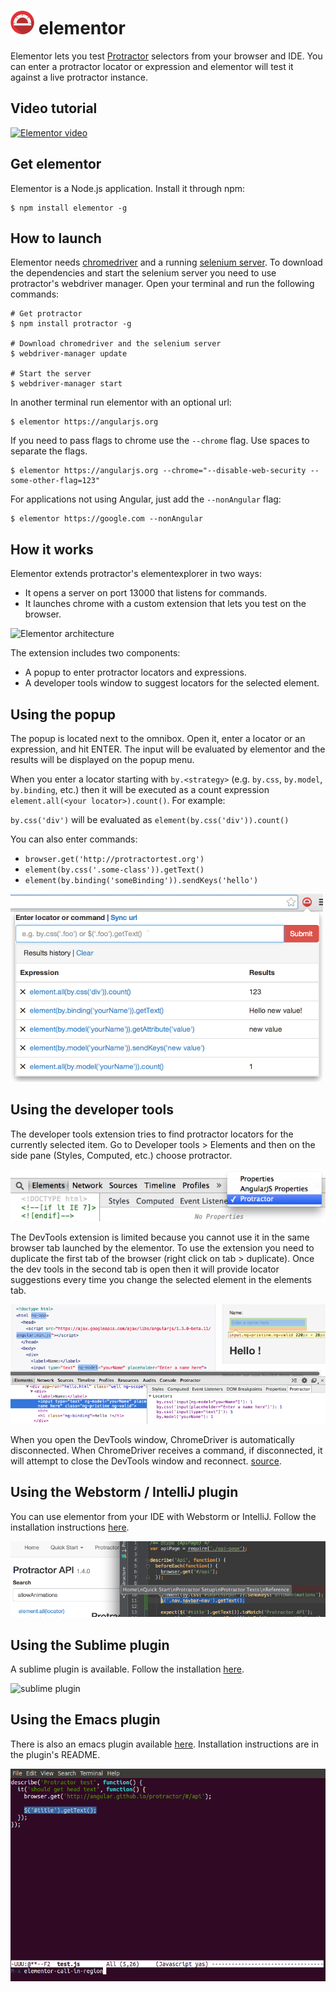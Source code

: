 ![Protractor logo](extension/images/icon-38.png) elementor
=========

Elementor lets you test [Protractor](http://protractortest.org) selectors from
your browser and IDE. You can enter a protractor locator or expression and
elementor will test it against a live protractor instance.


## Video tutorial

[![Elementor video](http://img.youtube.com/vi/kC0JYp79tdo/0.jpg)](http://www.youtube.com/watch?v=kC0JYp79tdo)

## Get elementor

Elementor is a Node.js application. Install it through npm:

```shell
$ npm install elementor -g
```

## How to launch

Elementor needs [chromedriver](https://sites.google.com/a/chromium.org/chromedriver/)
and a running [selenium server](http://www.seleniumhq.org/download/). To
download the dependencies and start the selenium server you need to use
protractor's webdriver manager. Open your terminal and run the following
commands:

```shell
# Get protractor
$ npm install protractor -g

# Download chromedriver and the selenium server
$ webdriver-manager update

# Start the server
$ webdriver-manager start
```

In another terminal run elementor with an optional url:

```shell
$ elementor https://angularjs.org
```

If you need to pass flags to chrome use the `--chrome` flag. Use spaces to
separate the flags.

```shell
$ elementor https://angularjs.org --chrome="--disable-web-security --some-other-flag=123"
```

For applications not using Angular, just add the `--nonAngular` flag:

```shell
$ elementor https://google.com --nonAngular
```

## How it works

Elementor extends protractor's elementexplorer in two ways:

* It opens a server on port 13000 that listens for commands.
* It launches chrome with a custom extension that lets you test on the browser.

![Elementor architecture](/doc/elementor.png)

The extension includes two components:

* A popup to enter protractor locators and expressions.
* A developer tools window to suggest locators for the selected element.

## Using the popup

The popup is located next to the omnibox. Open it, enter a locator or an
expression, and hit ENTER. The input will be evaluated by elementor and the
results will be displayed on the popup menu.

When you enter a locator starting with `by.<strategy>` (e.g. `by.css`, `by.model`,
`by.binding`, etc.) then it will be executed as a count expression
`element.all(<your locator>).count()`. For example:

`by.css('div')` will be evaluated as `element(by.css('div')).count()`

You can also enter commands:

* `browser.get('http://protractortest.org')`
* `element(by.css('.some-class')).getText()`
* `element(by.binding('someBinding')).sendKeys('hello')`

![elementor popup](extension/images/popup-screen.png)

## Using the developer tools

The developer tools extension tries to find protractor locators for the
currently selected item. Go to Developer tools > Elements and then on the side
pane (Styles, Computed, etc.) choose protractor.

![open developer tools](extension/images/dev-tools.png)

The DevTools extension is limited because you cannot use it in the same browser
tab launched by the elementor. To use the extension you need to duplicate the
first tab of the browser (right click on tab > duplicate). Once the dev tools in
the second tab is open then it will provide locator suggestions every time you
change the selected element in the elements tab.

![dev tools](extension/images/dev-tools2.png)

When you open the DevTools window, ChromeDriver is automatically disconnected.
When ChromeDriver receives a command, if disconnected, it will attempt to close
the DevTools window and reconnect.
[source](https://sites.google.com/a/chromium.org/chromedriver/help/devtools-window-keeps-closing).

## Using the Webstorm / IntelliJ plugin

You can use elementor from your IDE with Webstorm or IntelliJ. Follow the
installation instructions
[here](https://github.com/andresdominguez/elementor-idea).

![idea plugin](doc/elementor-idea.png)

## Using the Sublime plugin

A sublime plugin is available. Follow the installation
[here](https://github.com/andresdominguez/elementor-sublime).

![sublime plugin](https://raw.githubusercontent.com/andresdominguez/elementor-sublime/master/screenshot.png)

## Using the Emacs plugin

There is also an emacs plugin available [here](https://github.com/fixermark/elementor.el). Installation instructions are in the plugin's README.

![emacs plugin](doc/elementor-emacs.png)
